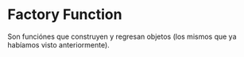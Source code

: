 # Factory Function
Son funciónes que construyen y regresan objetos (los mismos que ya habíamos visto anteriormente).
<br>
```

```